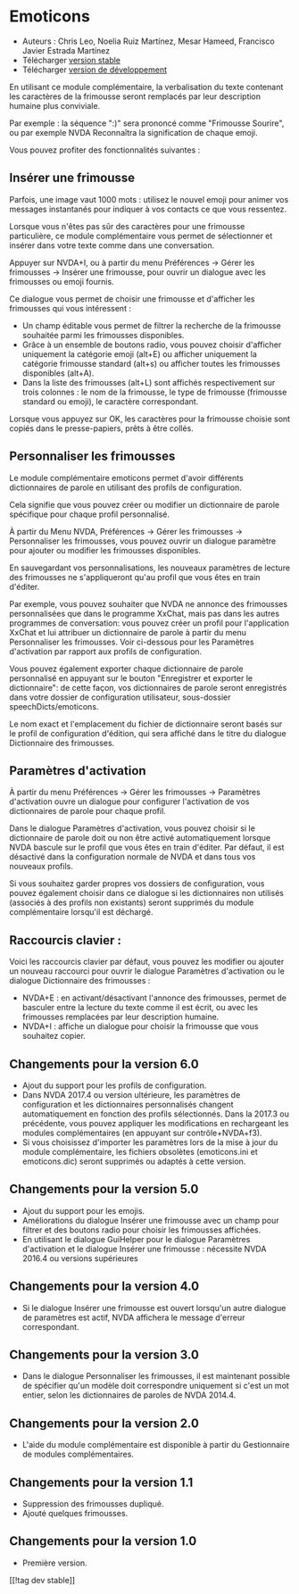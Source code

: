 # Emoticons #

* Auteurs : Chris Leo, Noelia Ruiz Martínez, Mesar Hameed, Francisco Javier
  Estrada Martínez
* Télécharger [version stable][1]
* Télécharger [version de développement][2]

En utilisant ce module complémentaire, la verbalisation du texte contenant
les caractères de la frimousse seront remplacés par leur description humaine
plus conviviale.

Par exemple : la séquence ":)" sera prononcé comme "Frimousse Sourire", ou
par exemple NVDA Reconnaîtra la signification de chaque emoji.

Vous pouvez profiter des fonctionnalités suivantes :

## Insérer une frimousse ##

Parfois, une image vaut 1000 mots : utilisez le nouvel emoji pour animer vos
messages instantanés pour indiquer à vos contacts ce que vous ressentez.

Lorsque vous n'êtes pas sûr des caractères pour une frimousse particulière,
ce module complémentaire vous permet de sélectionner et insérer dans votre
texte comme dans une conversation.

Appuyer sur NVDA+I, ou à partir du menu Préférences -> Gérer les frimousses -> Insérer une frimousse, pour ouvrir un dialogue avec les frimousses ou emoji fournis.

Ce dialogue vous permet de choisir une frimousse et d'afficher les
frimousses qui vous intéressent :

*	Un champ éditable vous permet de filtrer la recherche de la frimousse
  souhaitée parmi les frimousses disponibles.
*	Grâce à un ensemble de boutons radio, vous pouvez choisir d'afficher
  uniquement la catégorie emoji (alt+E) ou afficher uniquement la catégorie
  frimousse standard (alt+s) ou afficher toutes les frimousses  disponibles
  (alt+A).
*	Dans la liste des frimousses (alt+L) sont affichés respectivement sur
  trois colonnes : le nom de la frimousse, le type de frimousse (frimousse
  standard ou emoji), le  caractère correspondant.

Lorsque vous appuyez sur OK, les caractères pour la frimousse choisie sont
copiés dans le presse-papiers, prêts à être collés.

## Personnaliser les frimousses ##

Le module complémentaire emoticons permet d'avoir différents dictionnaires
de parole en utilisant des profils de configuration.

Cela signifie que vous pouvez créer ou modifier un dictionnaire de parole
spécifique pour chaque profil personnalisé.

À partir du Menu NVDA, Préférences -> Gérer les frimousses -> Personnaliser les frimousses, vous pouvez ouvrir un dialogue paramètre pour ajouter ou modifier les frimousses disponibles.

En sauvegardant vos personnalisations, les nouveaux paramètres de lecture
des frimousses ne s'appliqueront qu'au profil que vous êtes en train
d'éditer.

Par exemple, vous pouvez souhaiter que NVDA ne annonce des  frimousses
personnalisées que dans le programme XxChat, mais pas dans les autres
programmes de conversation: vous pouvez créer un profil pour l'application
XxChat et lui attribuer un dictionnaire de parole à partir du menu
Personnaliser les frimousses. Voir ci-dessous pour les Paramètres
d'activation par rapport aux profils de configuration.

Vous pouvez également exporter chaque dictionnaire de parole personnalisé en
appuyant sur le bouton "Enregistrer et exporter le dictionnaire": de cette
façon, vos dictionnaires de parole  seront enregistrés dans votre dossier de
configuration utilisateur, sous-dossier speechDicts/emoticons.

Le nom exact et l'emplacement du fichier de dictionnaire seront basés sur le
profil de configuration d'édition, qui sera affiché dans le titre du
dialogue Dictionnaire des frimousses.

## Paramètres d'activation ##

À partir du menu Préférences -> Gérer les frimousses -> Paramètres d'activation ouvre un dialogue pour configurer l'activation de vos dictionnaires de parole pour chaque profil.

Dans le dialogue Paramètres d'activation, vous pouvez choisir si le dictionnaire de parole doit ou non être activé automatiquement lorsque NVDA bascule sur le profil que vous êtes en train d'éditer. Par défaut, il est désactivé dans la configuration normale de NVDA et dans tous vos nouveaux profils.

Si vous souhaitez garder propres vos dossiers de configuration, vous pouvez
également choisir dans ce dialogue si les dictionnaires non utilisés
(associés à des profils non existants) seront supprimés du module
complémentaire lorsqu'il est déchargé.

## Raccourcis clavier : ##

Voici les raccourcis clavier par défaut, vous pouvez les modifier ou ajouter
un nouveau raccourci pour ouvrir le dialogue Paramètres d'activation ou le
dialogue Dictionnaire des frimousses :

* NVDA+E : en activant/désactivant l'annonce des frimousses, permet de
  basculer entre la lecture du texte comme il est écrit, ou avec les
  frimousses remplacées par leur description humaine.
* NVDA+I : affiche un dialogue pour choisir la frimousse que vous souhaitez
  copier.

## Changements pour la version 6.0 ##

* Ajout du support pour les profils de configuration.
* Dans NVDA 2017.4 ou version ultérieure, les paramètres de configuration et
  les dictionnaires personnalisés changent automatiquement en fonction des
  profils sélectionnés. Dans la  2017.3 ou précédente, vous pouvez appliquer
  les modifications en rechargeant les modules complémentaires  (en appuyant
  sur  contrôle+NVDA+f3).
* Si vous choisissez d'importer les paramètres lors de la mise à jour du
  module complémentaire, les fichiers obsolètes (emoticons.ini et
  emoticons.dic) seront supprimés ou adaptés à cette version.

## Changements pour la version 5.0 ##

* Ajout du support pour les emojis.
* Améliorations du dialogue Insérer une frimousse avec un champ pour filtrer
  et des boutons radio pour choisir les frimousses affichées.
* En utilisant le dialogue GuiHelper pour le dialogue Paramètres
  d'activation et le dialogue Insérer une frimousse : nécessite NVDA 2016.4
  ou versions supérieures

## Changements pour la version 4.0 ##

* Si le dialogue Insérer une frimousse est ouvert lorsqu'un autre dialogue
  de paramètres est actif, NVDA affichera le message d'erreur correspondant.


## Changements pour la version 3.0 ##

* Dans le dialogue Personnaliser les frimousses, il est maintenant possible
  de spécifier qu'un modèle doit correspondre uniquement si c'est un mot
  entier, selon les dictionnaires de paroles de NVDA 2014.4.


## Changements pour la version 2.0 ##

* L'aide du module complémentaire est disponible à partir du Gestionnaire de
  modules complémentaires.


## Changements pour la version 1.1 ##

* Suppression des frimousses dupliqué.
* Ajouté quelques frimousses.

## Changements pour la version 1.0 ##

* Première version.

[[!tag dev stable]]

[1]: http://addons.nvda-project.org/files/get.php?file=emo

[2]: http://addons.nvda-project.org/files/get.php?file=emo-dev

